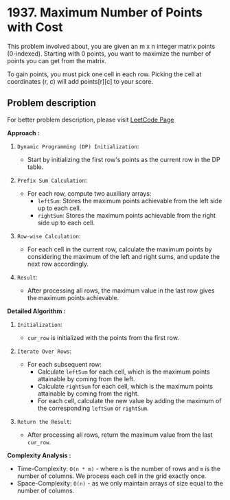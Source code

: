 # 1937. Maximum Number of Points with Cost

This problem involved about, you are given an m x n integer matrix points (0-indexed). Starting with 0 points, you want to maximize the number of points you can get from the matrix.<br/>

To gain points, you must pick one cell in each row. Picking the cell at coordinates (r, c) will add points[r][c] to your score.<br/>

## Problem description

For better problem description, please visit [LeetCode Page](https://leetcode.com/problems/maximum-number-of-points-with-cost/description)

**Approach :**<br/>

1. `Dynamic Programming (DP) Initialization`:

    - Start by initializing the first row's points as the current row in the DP table.

2. `Prefix Sum Calculation`:

    - For each row, compute two auxiliary arrays:
        - `leftSum`: Stores the maximum points achievable from the left side up to each cell.
        - `rightSum`: Stores the maximum points achievable from the right side up to each cell.

3. `Row-wise Calculation`:

    - For each cell in the current row, calculate the maximum points by considering the maximum of the left and right sums, and update the next row accordingly.

4. `Result`:
    - After processing all rows, the maximum value in the last row gives the maximum points achievable.

**Detailed Algorithm :**<br/>

1. `Initialization`:

    - `cur_row` is initialized with the points from the first row.

2. `Iterate Over Rows`:

    - For each subsequent row:
        - Calculate `leftSum` for each cell, which is the maximum points attainable by coming from the left.
        - Calculate `rightSum` for each cell, which is the maximum points attainable by coming from the right.
        - For each cell, calculate the new value by adding the maximum of the corresponding `leftSum` or `rightSum`.

3. `Return the Result`:
    - After processing all rows, return the maximum value from the last `cur_row`.

**Complexity Analysis :**<br/>

-   Time-Complexity: `O(n * m)` - where `n` is the number of rows and `m` is the number of columns. We process each cell in the grid exactly once.
-   Space-Complexity: `O(n)` - as we only maintain arrays of size equal to the number of columns.
